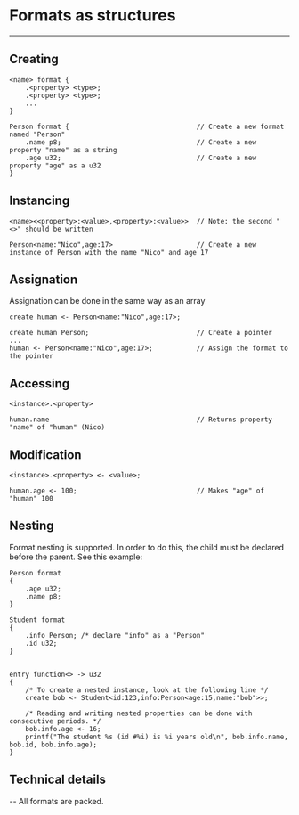 # Formats as structures

---

## Creating
```
<name> format {
    .<property> <type>;
    .<property> <type>;
    ...
}
```
```
Person format {                                // Create a new format named "Person"
    .name p8;                                  // Create a new property "name" as a string
    .age u32;                                  // Create a new property "age" as a u32
}
```
## Instancing
```
<name><<property>:<value>,<property>:<value>>  // Note: the second "<>" should be written
```
```
Person<name:"Nico",age:17>                     // Create a new instance of Person with the name "Nico" and age 17
```
## Assignation
Assignation can be done in the same way as an array
```
create human <- Person<name:"Nico",age:17>;
```
```
create human Person;                           // Create a pointer 
...
human <- Person<name:"Nico",age:17>;           // Assign the format to the pointer
```
## Accessing
```
<instance>.<property>
```
```
human.name                                     // Returns property "name" of "human" (Nico)
```
## Modification
```
<instance>.<property> <- <value>;
```
```
human.age <- 100;                              // Makes "age" of "human" 100
```
## Nesting
Format nesting is supported. In order to do this, the child must be declared before the parent. See this example:
```
Person format
{
    .age u32;
    .name p8;
}

Student format
{
    .info Person; /* declare "info" as a "Person"
    .id u32;
}


entry function<> -> u32
{
    /* To create a nested instance, look at the following line */
    create bob <- Student<id:123,info:Person<age:15,name:"bob">>;

    /* Reading and writing nested properties can be done with consecutive periods. */
    bob.info.age <- 16;
    printf("The student %s (id #%i) is %i years old\n", bob.info.name, bob.id, bob.info.age);
}
```
## Technical details

--
All formats are packed.